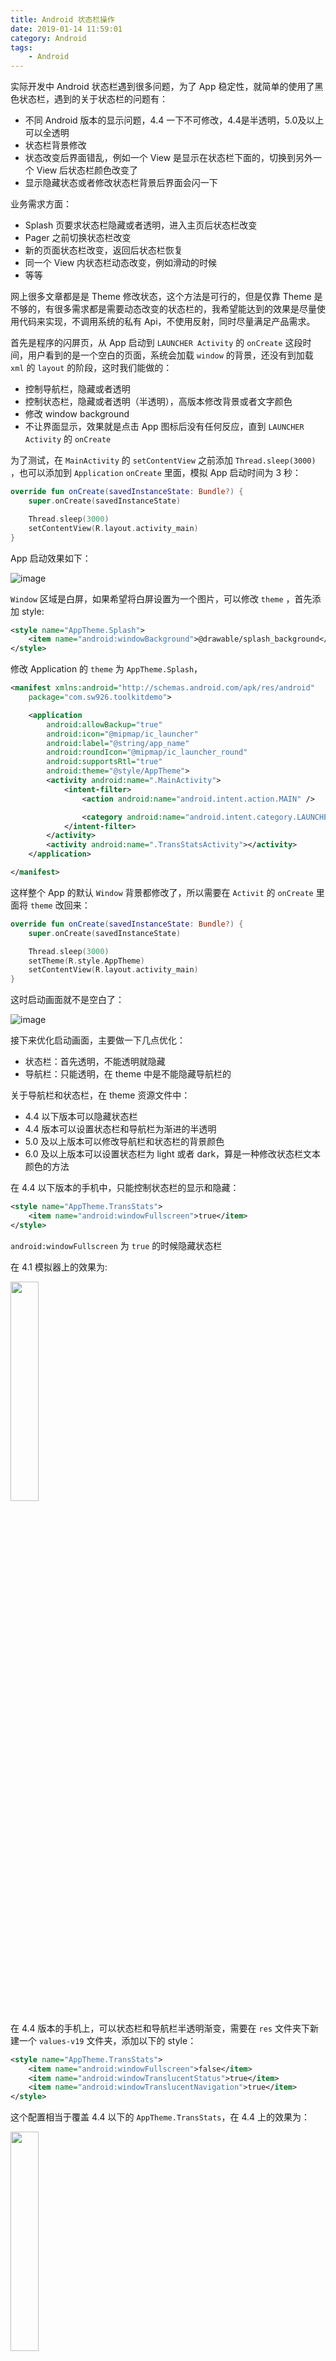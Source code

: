 ```yaml
---
title: Android 状态栏操作
date: 2019-01-14 11:59:01
category: Android
tags: 
    - Android
---
```


实际开发中 Android 状态栏遇到很多问题，为了 App 稳定性，就简单的使用了黑色状态栏，遇到的关于状态栏的问题有：
 
 - 不同 Android 版本的显示问题，4.4 一下不可修改，4.4是半透明，5.0及以上可以全透明
 - 状态栏背景修改
 - 状态改变后界面错乱，例如一个 View 是显示在状态栏下面的，切换到另外一个 View 后状态栏颜色改变了
 - 显示隐藏状态或者修改状态栏背景后界面会闪一下
 
业务需求方面：

 - Splash 页要求状态栏隐藏或者透明，进入主页后状态栏改变
 - Pager 之前切换状态栏改变
 - 新的页面状态栏改变，返回后状态栏恢复
 - 同一个 View 内状态栏动态改变，例如滑动的时候
 - 等等

网上很多文章都是是 Theme 修改状态，这个方法是可行的，但是仅靠 Theme 是不够的，有很多需求都是需要动态改变的状态栏的，我希望能达到的效果是尽量使用代码来实现，不调用系统的私有 Api，不使用反射，同时尽量满足产品需求。

首先是程序的闪屏页，从 App 启动到 `LAUNCHER Activity` 的 `onCreate` 这段时间，用户看到的是一个空白的页面，系统会加载 `window` 的背景，还没有到加载 `xml` 的 `layout` 的阶段，这时我们能做的：
 
 - 控制导航栏，隐藏或者透明
 - 控制状态栏，隐藏或者透明（半透明），高版本修改背景或者文字颜色
 - 修改 window background
 - 不让界面显示，效果就是点击 App 图标后没有任何反应，直到 `LAUNCHER Activity` 的 `onCreate` 

为了测试，在 `MainActivity` 的 `setContentView` 之前添加 `Thread.sleep(3000)` ，也可以添加到 `Application` `onCreate` 里面，模拟 App 启动时间为 3 秒：

``` kotlin
override fun onCreate(savedInstanceState: Bundle?) {
    super.onCreate(savedInstanceState)

    Thread.sleep(3000)
    setContentView(R.layout.activity_main)
}
```

App 启动效果如下：

![image](./images/status_bar_1.gif)

`Window` 区域是白屏，如果希望将白屏设置为一个图片，可以修改 `theme` ，首先添加 style:

``` xml
<style name="AppTheme.Splash">
    <item name="android:windowBackground">@drawable/splash_background</item>
</style>
```

修改 Application 的 `theme` 为 `AppTheme.Splash`，

``` xml
<manifest xmlns:android="http://schemas.android.com/apk/res/android"
    package="com.sw926.toolkitdemo">

    <application
        android:allowBackup="true"
        android:icon="@mipmap/ic_launcher"
        android:label="@string/app_name"
        android:roundIcon="@mipmap/ic_launcher_round"
        android:supportsRtl="true"
        android:theme="@style/AppTheme">
        <activity android:name=".MainActivity">
            <intent-filter>
                <action android:name="android.intent.action.MAIN" />

                <category android:name="android.intent.category.LAUNCHER" />
            </intent-filter>
        </activity>
        <activity android:name=".TransStatsActivity"></activity>
    </application>

</manifest>
```

这样整个 App 的默认 `Window` 背景都修改了，所以需要在 `Activit` 的 `onCreate` 里面将 `theme` 改回来：

``` kotlin
override fun onCreate(savedInstanceState: Bundle?) {
    super.onCreate(savedInstanceState)

    Thread.sleep(3000)
    setTheme(R.style.AppTheme)
    setContentView(R.layout.activity_main)
}
```

这时启动画面就不是空白了：

![image](./images/status_bar_2.gif)

接下来优化启动画面，主要做一下几点优化：
 
 - 状态栏：首先透明，不能透明就隐藏
 - 导航栏：只能透明，在 theme 中是不能隐藏导航栏的

关于导航栏和状态栏，在 theme 资源文件中：

 - 4.4 以下版本可以隐藏状态栏
 - 4.4 版本可以设置状态栏和导航栏为渐进的半透明
 - 5.0 及以上版本可以修改导航栏和状态栏的背景颜色
 - 6.0 及以上版本可以设置状态栏为 light 或者 dark，算是一种修改状态栏文本颜色的方法

在 4.4 以下版本的手机中，只能控制状态栏的显示和隐藏：

``` xml
<style name="AppTheme.TransStats">
    <item name="android:windowFullscreen">true</item>
</style>
```
 
`android:windowFullscreen` 为 `true` 的时候隐藏状态栏

在 4.1 模拟器上的效果为:

<img src="./images/4_1.png" width="30%" height="30%">

在 4.4 版本的手机上，可以状态栏和导航栏半透明渐变，需要在 `res` 文件夹下新建一个 `values-v19` 文件夹，添加以下的 style：

``` xml
<style name="AppTheme.TransStats">
    <item name="android:windowFullscreen">false</item>
    <item name="android:windowTranslucentStatus">true</item>
    <item name="android:windowTranslucentNavigation">true</item>
</style>
```

这个配置相当于覆盖 4.4 以下的 `AppTheme.TransStats`，在 4.4 上的效果为：

<img src="./images/4_4.png" width="30%" height="30%">

在 5.0 及以上的手机上，我们需要新建 `res/values-v21`，作用同样是覆盖低版本的 `AppTheme.TransStats`，

``` xml
<style name="AppTheme.TransStats">

    <item name="android:windowFullscreen">false</item>

    <!--如果 windowDrawsSystemBarBackgrounds 为 false，状态栏和导航栏背景都是黑色的-->
    <item name="android:windowDrawsSystemBarBackgrounds">true</item>

    <item name="android:windowTranslucentStatus">false</item>
    <item name="android:statusBarColor">@android:color/transparent</item>

    <item name="android:windowTranslucentNavigation">false</item>
    <item name="android:navigationBarColor">@android:color/transparent</item>

    <!--或者使用系统半透明效果-->
    <!--<item name="android:windowTranslucentStatus">true</item>-->
    <!--<item name="android:windowTranslucentNavigation">true</item>-->

</style>
```

在 5.0 模拟器上自定义颜色的效果，全透明：

<img src="./images/5_0-2.png" width="30%" height="30%">

使用系统的半透明的效果：

<img src="./images/5_0-1.png" width="30%" height="30%">

在 6.0 及以上的版本可以使用亮色主题的状态栏，这时状态栏文本颜色为灰色。新建文件夹 `res/values-v23`，添加 style:

``` xml
<style name="AppTheme.TransStats">

    <item name="android:windowFullscreen">false</item>

    <!--如果 windowDrawsSystemBarBackgrounds 为 false，状态栏和导航栏背景都是黑色的-->
    <item name="android:windowDrawsSystemBarBackgrounds">true</item>

    <item name="android:windowTranslucentStatus">false</item>
    <item name="android:statusBarColor">@android:color/transparent</item>

    <item name="android:windowTranslucentNavigation">false</item>
    <item name="android:navigationBarColor">@android:color/transparent</item>

    <!--或者使用系统半透明效果-->
    <!--<item name="android:windowTranslucentStatus">true</item>-->
    <!--<item name="android:windowTranslucentNavigation">true</item>-->

    <item name="android:windowLightStatusBar">true</item>

</style>
```

<img src="./images/6_0.png" width="30%" height="30%">

